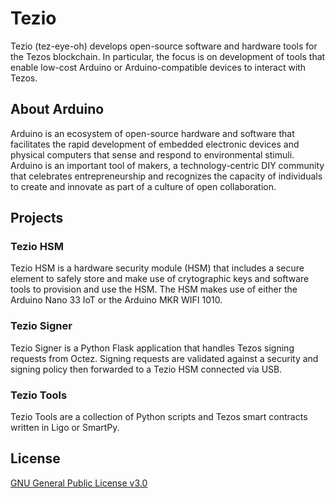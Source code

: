 # Tezio 

Tezio (tez-eye-oh) develops open-source software and hardware tools for the Tezos blockchain. In particular, the focus is on development of tools that enable low-cost Arduino or Arduino-compatible devices to interact with Tezos. 

## About Arduino

Arduino is an ecosystem of open-source hardware and software that facilitates the rapid development of embedded electronic devices and physical computers that sense and respond to environmental stimuli. Arduino is an important tool of makers, a technology-centric DIY community that celebrates entrepreneurship and recognizes the capacity of individuals to create and innovate as part of a culture of open collaboration. 

## Projects

### Tezio HSM

Tezio HSM is a hardware security module (HSM) that includes a secure element to safely store and make use of crytographic keys and software tools to provision and use the HSM. The HSM makes use of either the Arduino Nano 33 IoT or the Arduino MKR WIFI 1010.

### Tezio Signer

Tezio Signer is a Python Flask application that handles Tezos signing requests from Octez. Signing requests are validated against a security and signing policy then forwarded to a Tezio HSM connected via USB.

### Tezio Tools

Tezio Tools are a collection of Python scripts and Tezos smart contracts written in Ligo or SmartPy. 

## License

[GNU General Public License v3.0](https://choosealicense.com/licenses/gpl-3.0/)


